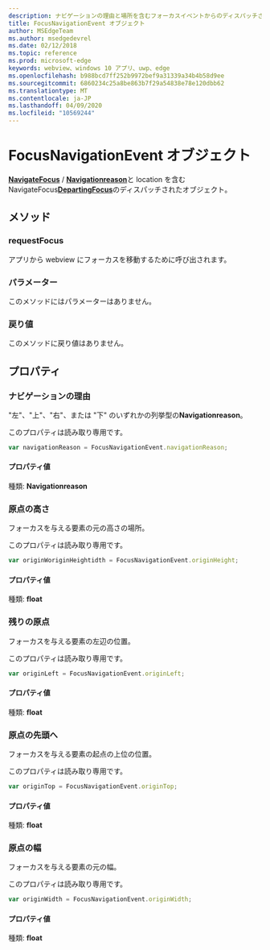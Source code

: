 ```yaml
---
description: ナビゲーションの理由と場所を含むフォーカスイベントからのディスパッチされたオブジェクト
title: FocusNavigationEvent オブジェクト
author: MSEdgeTeam
ms.author: msedgedevrel
ms.date: 02/12/2018
ms.topic: reference
ms.prod: microsoft-edge
keywords: webview、windows 10 アプリ、uwp、edge
ms.openlocfilehash: b988bcd7ff252b9972bef9a31339a34b4b58d9ee
ms.sourcegitcommit: 6860234c25a8be863b7f29a54838e78e120dbb62
ms.translationtype: MT
ms.contentlocale: ja-JP
ms.lasthandoff: 04/09/2020
ms.locfileid: "10569244"
---
```

# FocusNavigationEvent オブジェクト

[**NavigateFocus**](../webview.md#navigatefocus) / [**Navigationreason**](#navigationreason)と location を含む NavigateFocus[**DepartingFocus**](../webview.md#departingfocus)のディスパッチされたオブジェクト。 

## メソッド

### requestFocus

アプリから webview にフォーカスを移動するために呼び出されます。

### パラメーター

このメソッドにはパラメーターはありません。

### 戻り値

このメソッドに戻り値はありません。

## プロパティ
    
### ナビゲーションの理由

"左"、"上"、"右"、または "下" のいずれかの列挙型の**Navigationreason**。 

このプロパティは読み取り専用です。

```js
var navigationReason = FocusNavigationEvent.navigationReason;
```

#### プロパティ値
種類: **Navigationreason**

### 原点の高さ

フォーカスを与える要素の元の高さの場所。

このプロパティは読み取り専用です。

```js
var originWoriginHeightidth = FocusNavigationEvent.originHeight;
```

#### プロパティ値
種類: **float**

### 残りの原点

フォーカスを与える要素の左辺の位置。

このプロパティは読み取り専用です。

```js
var originLeft = FocusNavigationEvent.originLeft;
```

#### プロパティ値
種類: **float**

### 原点の先頭へ

フォーカスを与える要素の起点の上位の位置。

このプロパティは読み取り専用です。

```js
var originTop = FocusNavigationEvent.originTop;
```

#### プロパティ値
種類: **float**

### 原点の幅

フォーカスを与える要素の元の幅。

このプロパティは読み取り専用です。

```js
var originWidth = FocusNavigationEvent.originWidth;
```

#### プロパティ値
種類: **float**

